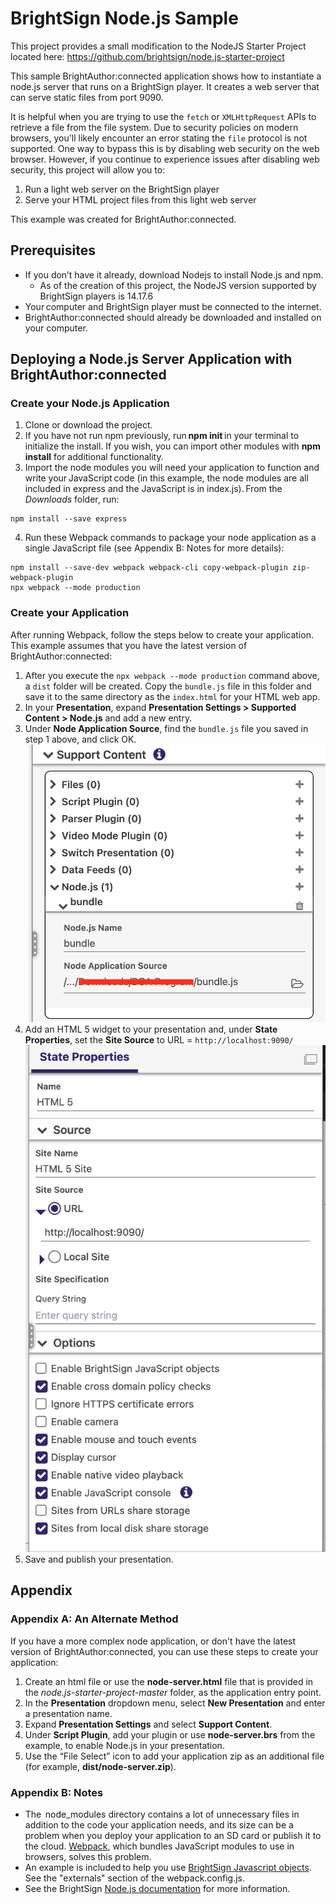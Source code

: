 # BrightSign Node.js Sample

This project provides a small modification to the NodeJS Starter Project located here: https://github.com/brightsign/node.js-starter-project

This sample BrightAuthor:connected application shows how to instantiate a node.js server that runs on a BrightSign player. It creates a web server that can serve static files from port 9090.

It is helpful when you are trying to use the `fetch` or `XMLHttpRequest` APIs to retrieve a file from the file system. Due to security policies on modern browsers, you'll likely encounter an error stating the `file` protocol is not supported. One way to bypass this is by disabling web security on the web browser. However, if you continue to experience issues after disabling web security, this project will allow you to:

1. Run a light web server on the BrightSign player
2. Serve your HTML project files from this light web server

This example was created for BrightAuthor:connected.

## Prerequisites

- If you don’t have it already, download Nodejs to install Node.js and npm.
    - As of the creation of this project, the NodeJS version supported by BrightSign players is 14.17.6
- Your computer and BrightSign player must be connected to the internet.
- BrightAuthor:connected should already be downloaded and installed on your computer.

## Deploying a Node.js Server Application with BrightAuthor:connected

### Create your Node.js Application

1. Clone or download the project.
2. If you have not run npm previously, run **npm init** in your terminal to initialize the install. If you wish, you can import other modules with **npm  install** for additional functionality.
3. Import the node modules you will need your application to function and write your JavaScript code (in this example, the node modules are all included in express and the JavaScript is in index.js). From the _Downloads_ folder, run:

```
npm install --save express 
```

4. Run these Webpack commands to package your node application as a single JavaScript file (see Appendix B: Notes for more details):

```
npm install --save-dev webpack webpack-cli copy-webpack-plugin zip-webpack-plugin
npx webpack --mode production
```

### Create your Application

After running Webpack, follow the steps below to create your application. This example assumes that you have the latest version of BrightAuthor:connected:

1. After you execute the `npx webpack --mode production` command above, a `dist` folder will be created. Copy the `bundle.js` file in this folder and save it to the same directory as the `index.html` for your HTML web app.
2. In your **Presentation**, expand **Presentation Settings > Supported Content > Node.js** and add a new entry.
3. Under **Node Application Source**, find the `bundle.js` file you saved in step 1 above, and click OK.
   ![](PresentationSettings.png)
4. Add an HTML 5 widget to your presentation and, under **State Properties**, set the **Site Source** to URL = `http://localhost:9090/`
   ![](HTML5Widget.png)
5. Save and publish your presentation.

## Appendix

### Appendix A: An Alternate Method

If you have a more complex node application, or don't have the latest version of BrightAuthor:connected, you can use these steps to create your application:

1. Create an html file or use the **node-server.html** file that is provided in the _node.js-starter-project-master_ folder, as the application entry point.
2. In the **Presentation** dropdown menu, select **New Presentation** and enter a presentation name.
3. Expand **Presentation Settings** and select **Support Content**.
4. Under **Script Plugin**, add your plugin or use **node-server.brs** from the example, to enable Node.js in your presentation.
5. Use the “File Select” icon to add your application zip as an additional file (for example, **dist/node-server.zip**).

### Appendix B: Notes

- The  node_modules directory contains a lot of unnecessary files in addition to the code your application needs, and its size can be a problem when you deploy your application to an SD card or publish it to the cloud. [Webpack](https://webpack.js.org), which bundles JavaScript modules to use in browsers, solves this problem.
- An example is included to help you use [BrightSign Javascript objects](http://docs.brightsign.biz/display/DOC/JavaScript+API). See the "externals" section of the webpack.config.js.
- See the BrightSign [Node.js documentation](http://docs.brightsign.biz/display/DOC/Node.js) for more information.
